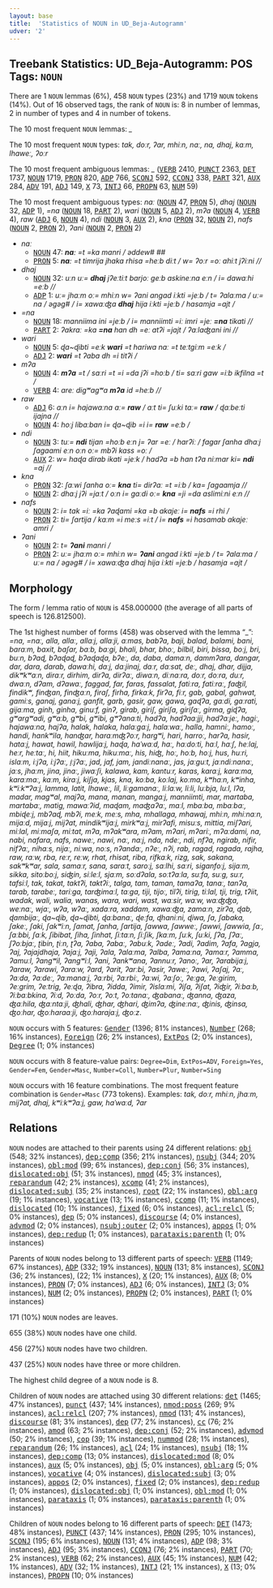 ```yaml
---
layout: base
title:  'Statistics of NOUN in UD_Beja-Autogramm'
udver: '2'
---
```


## Treebank Statistics: UD_Beja-Autogramm: POS Tags: `NOUN`

There are 1 `NOUN` lemmas (6%), 458 `NOUN` types (23%) and 1719 `NOUN` tokens (14%).
Out of 16 observed tags, the rank of `NOUN` is: 8 in number of lemmas, 2 in number of types and 4 in number of tokens.

The 10 most frequent `NOUN` lemmas: <em>_</em>

The 10 most frequent `NOUN` types:  <em>tak, doːr, ʔar, mhiːn, naː, na, dhaj, kaːm, lhaweː, ʔoːr</em>

The 10 most frequent ambiguous lemmas: <em>_</em> (<tt><a href="bej_autogramm-pos-VERB.html">VERB</a></tt> 2410, <tt><a href="bej_autogramm-pos-PUNCT.html">PUNCT</a></tt> 2363, <tt><a href="bej_autogramm-pos-DET.html">DET</a></tt> 1737, <tt><a href="bej_autogramm-pos-NOUN.html">NOUN</a></tt> 1719, <tt><a href="bej_autogramm-pos-PRON.html">PRON</a></tt> 820, <tt><a href="bej_autogramm-pos-ADP.html">ADP</a></tt> 766, <tt><a href="bej_autogramm-pos-SCONJ.html">SCONJ</a></tt> 592, <tt><a href="bej_autogramm-pos-CCONJ.html">CCONJ</a></tt> 338, <tt><a href="bej_autogramm-pos-PART.html">PART</a></tt> 321, <tt><a href="bej_autogramm-pos-AUX.html">AUX</a></tt> 284, <tt><a href="bej_autogramm-pos-ADV.html">ADV</a></tt> 191, <tt><a href="bej_autogramm-pos-ADJ.html">ADJ</a></tt> 149, <tt><a href="bej_autogramm-pos-X.html">X</a></tt> 73, <tt><a href="bej_autogramm-pos-INTJ.html">INTJ</a></tt> 66, <tt><a href="bej_autogramm-pos-PROPN.html">PROPN</a></tt> 63, <tt><a href="bej_autogramm-pos-NUM.html">NUM</a></tt> 59)

The 10 most frequent ambiguous types:  <em>naː</em> (<tt><a href="bej_autogramm-pos-NOUN.html">NOUN</a></tt> 47, <tt><a href="bej_autogramm-pos-PRON.html">PRON</a></tt> 5), <em>dhaj</em> (<tt><a href="bej_autogramm-pos-NOUN.html">NOUN</a></tt> 32, <tt><a href="bej_autogramm-pos-ADP.html">ADP</a></tt> 1), <em>=na</em> (<tt><a href="bej_autogramm-pos-NOUN.html">NOUN</a></tt> 18, <tt><a href="bej_autogramm-pos-PART.html">PART</a></tt> 2), <em>wari</em> (<tt><a href="bej_autogramm-pos-NOUN.html">NOUN</a></tt> 5, <tt><a href="bej_autogramm-pos-ADJ.html">ADJ</a></tt> 2), <em>mʔa</em> (<tt><a href="bej_autogramm-pos-NOUN.html">NOUN</a></tt> 4, <tt><a href="bej_autogramm-pos-VERB.html">VERB</a></tt> 4), <em>raw</em> (<tt><a href="bej_autogramm-pos-ADJ.html">ADJ</a></tt> 6, <tt><a href="bej_autogramm-pos-NOUN.html">NOUN</a></tt> 4), <em>ndi</em> (<tt><a href="bej_autogramm-pos-NOUN.html">NOUN</a></tt> 3, <tt><a href="bej_autogramm-pos-AUX.html">AUX</a></tt> 2), <em>kna</em> (<tt><a href="bej_autogramm-pos-PRON.html">PRON</a></tt> 32, <tt><a href="bej_autogramm-pos-NOUN.html">NOUN</a></tt> 2), <em>nafs</em> (<tt><a href="bej_autogramm-pos-NOUN.html">NOUN</a></tt> 2, <tt><a href="bej_autogramm-pos-PRON.html">PRON</a></tt> 2), <em>ʔani</em> (<tt><a href="bej_autogramm-pos-NOUN.html">NOUN</a></tt> 2, <tt><a href="bej_autogramm-pos-PRON.html">PRON</a></tt> 2)


* <em>naː</em>
  * <tt><a href="bej_autogramm-pos-NOUN.html">NOUN</a></tt> 47: <em><b>naː</b> =t =ka manri / əddew# ##</em>
  * <tt><a href="bej_autogramm-pos-PRON.html">PRON</a></tt> 5: <em><b>naː</b> =t timrija jhaka rhisa =heːb diːt / w= ʔoːr =oː ahiːt jʔiːni //</em>
* <em>dhaj</em>
  * <tt><a href="bej_autogramm-pos-NOUN.html">NOUN</a></tt> 32: <em>uːn uː= <b>dhaj</b> jʔeːtiːt barjoː geːb askineːna eːn / i= dawaːhi =eːb //</em>
  * <tt><a href="bej_autogramm-pos-ADP.html">ADP</a></tt> 1: <em>uː= jhaːm oː= mhiːn w= ʔani angad iːkti =jeːb / t= ʔalaːma / uː= na / əgəg# / i= xawaːʤa <b>dhaj</b> hija iːkti =jeːb / hasamja =ajt /</em>
* <em>=na</em>
  * <tt><a href="bej_autogramm-pos-NOUN.html">NOUN</a></tt> 18: <em>manniima ini =jeːb / i= manniimti =iː imri =jeː <b>=na</b> tikati //</em>
  * <tt><a href="bej_autogramm-pos-PART.html">PART</a></tt> 2: <em>ʔakraː =ka <b>=na</b> han dh =eː atʔi =jajt / ʔaːlaʤani ini //</em>
* <em>wari</em>
  * <tt><a href="bej_autogramm-pos-NOUN.html">NOUN</a></tt> 5: <em>ɖa~ɖibti =eːk <b>wari</b> =t hariwa naː =t teːtgiːm =eːk /</em>
  * <tt><a href="bej_autogramm-pos-ADJ.html">ADJ</a></tt> 2: <em><b>wari</b> =t ʔaba dh =i titʔi /</em>
* <em>mʔa</em>
  * <tt><a href="bej_autogramm-pos-NOUN.html">NOUN</a></tt> 4: <em><b>mʔa</b> =t / saːri =t =i =da jʔi =hoːb / ti= saːri gaw =iːb ikfilna =t /</em>
  * <tt><a href="bej_autogramm-pos-VERB.html">VERB</a></tt> 4: <em>areː digʷagʷa <b>mʔa</b> id =heːb //</em>
* <em>raw</em>
  * <tt><a href="bej_autogramm-pos-ADJ.html">ADJ</a></tt> 6: <em>aːn i= hajawaːna aː= <b>raw</b> / aːt ti= ʃuːki taː= <b>raw</b> / ɖaːbeːti ijajna //</em>
  * <tt><a href="bej_autogramm-pos-NOUN.html">NOUN</a></tt> 4: <em>hoːj libaːban i= ɖa~ɖib =i i= <b>raw</b> =eːb /</em>
* <em>ndi</em>
  * <tt><a href="bej_autogramm-pos-NOUN.html">NOUN</a></tt> 3: <em>tuː= <b>ndi</b> tijan =hoːb eːn j= ʔar =eː / harʔiː / fagar ʃanha dhaːj ʃagaami eːn oːn oː= mbʔi kass =oː /</em>
  * <tt><a href="bej_autogramm-pos-AUX.html">AUX</a></tt> 2: <em>w= haɖa dirab ikati =jeːk / hadʔa =b han tʔa niːmar ki= <b>ndi</b> =aj //</em>
* <em>kna</em>
  * <tt><a href="bej_autogramm-pos-PRON.html">PRON</a></tt> 32: <em>ʃaːwi ʃanha oː= <b>kna</b> ti= dirʔaː =t =iːb / ka= ʃagaamja //</em>
  * <tt><a href="bej_autogramm-pos-NOUN.html">NOUN</a></tt> 2: <em>dhaːj jʔi =jaːt / oːn i= gaːdi oː= <b>kna</b> =ji =da aslimiːni eːn //</em>
* <em>nafs</em>
  * <tt><a href="bej_autogramm-pos-NOUN.html">NOUN</a></tt> 2: <em>i= tak =iː =ka ʔaɖami =ka =b akajeː i= <b>nafs</b> =i rhi /</em>
  * <tt><a href="bej_autogramm-pos-PRON.html">PRON</a></tt> 2: <em>ti= ʃartija / kaːm =i meːs =iːt / i= <b>nafs</b> =i hasamab akajeː amri /</em>
* <em>ʔani</em>
  * <tt><a href="bej_autogramm-pos-NOUN.html">NOUN</a></tt> 2: <em>t= <b>ʔani</b> manri /</em>
  * <tt><a href="bej_autogramm-pos-PRON.html">PRON</a></tt> 2: <em>uː= jhaːm oː= mhiːn w= <b>ʔani</b> angad iːkti =jeːb / t= ʔalaːma / uː= na / əgəg# / i= xawaːʤa dhaj hija iːkti =jeːb / hasamja =ajt /</em>

## Morphology

The form / lemma ratio of `NOUN` is 458.000000 (the average of all parts of speech is 126.812500).

The 1st highest number of forms (458) was observed with the lemma “_”: <em>=na, =naː, alla, allaː, allaːj, allaːji, aːmas, babʔa, baji, balad, balami, bani, baraːm, baxit, baʃar, baːb, baːgi, bhali, bhar, bhoː, bilbil, biri, bissa, boːj, bri, buːn, bʔaɖ, bʔaɖaɖ, bʔaɖaɖa, bʔeː, da, daba, damaːn, dammʔara, dangar, dar, dara, darab, dawaːhi, daːj, daːjinaj, daːr, daːsat, deː, dhaj, dhar, dijja, dikʷkʷaːn, diraːr, dirhim, dirʔa, dirʔaː, diwaːn, diːnaːra, doːr, doːra, duːr, dwaːn, dʔam, dʔawaː, faggad, far, faras, fassalat, fatiːra, fatiːraː, faʤil, findikʷ, finʤan, finʤaːn, firaʃ, firha, firkaːk, firʔa, fiːr, gab, gabal, gahwat, gamiːs, ganaj, ganaːj, ganfit, garb, gasir, gaw, gawa, gaɖʔa, gaːdi, gaːrati, gijaːma, ginh, ginha, ginuːf, ginʔ, girab, giriʃ, giriʃa, giriʃaː, girma, giɖʔa, gʷargʷadi, gʷaːb, gʷbi, gʷibi, gʷʔanaːti, hadʔa, hadʔaaːjji, hadʔaːjeː, hagiː, hajawaːna, hajʔa, halak, halaka, halaːgaːj, halaːwaː, halla, hamniː, hamoː, handi, hankʷila, hanʤar, haraːmʤʔoːr, hargʷi, hari, harroː, harʔa, hasir, hataːj, hawat, hawil, hawlijaːj, haɖa, haˈwaːd, haː, haːdoːti, haːl, haːʃ, heːlaj, heːr, heːtaː, hi, hiit, hikuːma, hikuːmaː, his, hiʤ, hoː, hoːb, hoːj, hus, huːri, islaːm, iːjʔa, iːjʔaː, i̠ːjʔaː, jad, jaf, jam, jandiːnanaː, jas, jaːguːt, jaːndiːnanaː, jaːs, jhaːm, jina, jinaː, jiwaːʃi, kalawa, kam, kantuːr, karas, karaːj, karaːma, karaːmaː, kaːm, kiraːj, kiʃja, kjas, kna, koːba, koːlaj, koːma, kʷhaːn, kʷinha, kʷiːkʷʔaːj, lamma, latit, lhaweː, lil, liːgamanaː, liːlaːw, liːli, luːbja, luːl, lʔa, madar, magʷal, majʔa, mana, manan, mangaːj, manniimti, mar, martaba, martabaː, matig, mawaːʔid, maɖam, maʤaʔaː, maːl, mbaːba, mbaːbaː, mbiɖeːj, mbʔaɖ, mbʔi, meːk, meːs, mha, mhallaga, mhawaj, mhiːn, mhiːnaːn, mijaːd, mijaːj, mijʔat, mindikʷijaːj, mirkʷaːj, mirʔafi, misuːs, mittia, miʃʔari, miːlal, miːmaʃa, miːtat, mʔa, mʔakʷara, mʔam, mʔari, mʔariː, mʔaːdami, na, nabi, nafara, nafs, naweː, nawi, naː, naːj, nda, ndeː, ndi, nfʔa, ngirab, nifir, nifʔaː, nihaːs, nijaː, niːwa, noːs, nʔandaː, nʔeː, nʔi, rab, ragad, ragada, rajha, raw, raːw, rba, reːr, reːw, rhat, rhisat, riba, rifkaːk, rizg, sak, sakana, sakʷkʷar, sala, samaːr, sana, saraːt, saroːj, saːlhi, saːri, siganfoːj, sijaːm, sikka, sitoːboːj, siʤin, siːleːl, sjaːm, soːdʔala, soːtʔaːla, suːfa, suːg, suːr, tafsiːl, tak, takat, taktʔi, taktʔiː, talga, tam, taman, tamaʔa, tanaː, tanʔa, tarab, tarabeː, tariːga, tarʤimaːl, taːga, tiji, tijoː, tilʔi, tirig, tiːlal, tji, trig, tʔiit, wadak, wali, walia, wanas, wara, wari, wast, waːsir, waːw, waːʤʤa, weːnaː, wjaː, wʔa, wʔaː, xadaːra, xaddam, xawaːʤa, zamaːn, zirʔa, ɖab, ɖambijaː, ɖa~ɖib, ɖa~ɖibti, ɖaːbanaː, ɖeːfa, ɖhaniːni, ɖiwa, ʃa, ʃabaka, ʃakeː, ʃaki, ʃakʷiːn, ʃamat, ʃanha, ʃartija, ʃawwa, ʃawweː, ʃawwi, ʃawwia, ʃaː, ʃaːbbi, ʃaːk, ʃibibat, ʃiha, ʃinhat, ʃiːtaːn, ʃiːʃik, ʃkaːm, ʃuːk, ʃuːki, ʃʔa, ʃʔaː, ʃʔoːbjaː, ʈibin, ʈiːn, ʈʔa, ʔaba, ʔabaː, ʔabuːk, ʔadeː, ʔadi, ʔadim, ʔafa, ʔagja, ʔaj, ʔajajdhaja, ʔajaːj, ʔaji, ʔala, ʔalaːma, ʔalba, ʔamaːna, ʔamaːr, ʔamma, ʔamuːl, ʔangʷil, ʔangʷiːl, ʔani, ʔankʷana, ʔannuːr, ʔanoː, ʔar, ʔarabijaːj, ʔaraw, ʔarawi, ʔaraːw, ʔard, ʔarit, ʔarːbi, ʔasir, ʔaweː, ʔawi, ʔaʃaj, ʔaː, ʔaːda, ʔaːdeː, ʔaːmanaːj, ʔaːrbi, ʔaːrbiː, ʔaːwi, ʔaːʃoː, ʔeːga, ʔeːgirim, ʔeːgrim, ʔeːtrig, ʔeːɖa, ʔibra, ʔidda, ʔimir, ʔislaːmi, ʔiʃa, ʔiʃat, ʔiʤir, ʔiːbaːb, ʔiːbaːbkina, ʔiːd, ʔoːda, ʔoːr, ʔoːt, ʔoːtanaː, ʤabanaː, ʤanna, ʤaza, ʤaːhila, ʤaːntaːji, ʤhali, ʤhar, ʤhari, ʤimʔa, ʤineːnaː, ʤinis, ʤinsa, ʤoːhar, ʤoːharaaːji, ʤoːharajaːj, ʤoːz</em>.

`NOUN` occurs with 5 features: <tt><a href="bej_autogramm-feat-Gender.html">Gender</a></tt> (1396; 81% instances), <tt><a href="bej_autogramm-feat-Number.html">Number</a></tt> (268; 16% instances), <tt><a href="bej_autogramm-feat-Foreign.html">Foreign</a></tt> (26; 2% instances), <tt><a href="bej_autogramm-feat-ExtPos.html">ExtPos</a></tt> (2; 0% instances), <tt><a href="bej_autogramm-feat-Degree.html">Degree</a></tt> (1; 0% instances)

`NOUN` occurs with 8 feature-value pairs: `Degree=Dim`, `ExtPos=ADV`, `Foreign=Yes`, `Gender=Fem`, `Gender=Masc`, `Number=Coll`, `Number=Plur`, `Number=Sing`

`NOUN` occurs with 16 feature combinations.
The most frequent feature combination is `Gender=Masc` (773 tokens).
Examples: <em>tak, doːr, mhiːn, jhaːm, mijʔat, dhaj, kʷiːkʷʔaːj, gaw, haˈwaːd, ʔar</em>


## Relations

`NOUN` nodes are attached to their parents using 24 different relations: <tt><a href="bej_autogramm-dep-obj.html">obj</a></tt> (548; 32% instances), <tt><a href="bej_autogramm-dep-dep-comp.html">dep:comp</a></tt> (356; 21% instances), <tt><a href="bej_autogramm-dep-nsubj.html">nsubj</a></tt> (344; 20% instances), <tt><a href="bej_autogramm-dep-obl-mod.html">obl:mod</a></tt> (99; 6% instances), <tt><a href="bej_autogramm-dep-dep-conj.html">dep:conj</a></tt> (56; 3% instances), <tt><a href="bej_autogramm-dep-dislocated-obj.html">dislocated:obj</a></tt> (51; 3% instances), <tt><a href="bej_autogramm-dep-nmod.html">nmod</a></tt> (45; 3% instances), <tt><a href="bej_autogramm-dep-reparandum.html">reparandum</a></tt> (42; 2% instances), <tt><a href="bej_autogramm-dep-xcomp.html">xcomp</a></tt> (41; 2% instances), <tt><a href="bej_autogramm-dep-dislocated-subj.html">dislocated:subj</a></tt> (35; 2% instances), <tt><a href="bej_autogramm-dep-root.html">root</a></tt> (22; 1% instances), <tt><a href="bej_autogramm-dep-obl-arg.html">obl:arg</a></tt> (19; 1% instances), <tt><a href="bej_autogramm-dep-vocative.html">vocative</a></tt> (13; 1% instances), <tt><a href="bej_autogramm-dep-ccomp.html">ccomp</a></tt> (11; 1% instances), <tt><a href="bej_autogramm-dep-dislocated.html">dislocated</a></tt> (10; 1% instances), <tt><a href="bej_autogramm-dep-fixed.html">fixed</a></tt> (6; 0% instances), <tt><a href="bej_autogramm-dep-acl-relcl.html">acl:relcl</a></tt> (5; 0% instances), <tt><a href="bej_autogramm-dep-dep.html">dep</a></tt> (5; 0% instances), <tt><a href="bej_autogramm-dep-discourse.html">discourse</a></tt> (4; 0% instances), <tt><a href="bej_autogramm-dep-advmod.html">advmod</a></tt> (2; 0% instances), <tt><a href="bej_autogramm-dep-nsubj-outer.html">nsubj:outer</a></tt> (2; 0% instances), <tt><a href="bej_autogramm-dep-appos.html">appos</a></tt> (1; 0% instances), <tt><a href="bej_autogramm-dep-dep-redup.html">dep:redup</a></tt> (1; 0% instances), <tt><a href="bej_autogramm-dep-parataxis-parenth.html">parataxis:parenth</a></tt> (1; 0% instances)

Parents of `NOUN` nodes belong to 13 different parts of speech: <tt><a href="bej_autogramm-pos-VERB.html">VERB</a></tt> (1149; 67% instances), <tt><a href="bej_autogramm-pos-ADP.html">ADP</a></tt> (332; 19% instances), <tt><a href="bej_autogramm-pos-NOUN.html">NOUN</a></tt> (131; 8% instances), <tt><a href="bej_autogramm-pos-SCONJ.html">SCONJ</a></tt> (36; 2% instances),  (22; 1% instances), <tt><a href="bej_autogramm-pos-X.html">X</a></tt> (20; 1% instances), <tt><a href="bej_autogramm-pos-AUX.html">AUX</a></tt> (8; 0% instances), <tt><a href="bej_autogramm-pos-PRON.html">PRON</a></tt> (7; 0% instances), <tt><a href="bej_autogramm-pos-ADJ.html">ADJ</a></tt> (6; 0% instances), <tt><a href="bej_autogramm-pos-INTJ.html">INTJ</a></tt> (3; 0% instances), <tt><a href="bej_autogramm-pos-NUM.html">NUM</a></tt> (2; 0% instances), <tt><a href="bej_autogramm-pos-PROPN.html">PROPN</a></tt> (2; 0% instances), <tt><a href="bej_autogramm-pos-PART.html">PART</a></tt> (1; 0% instances)

171 (10%) `NOUN` nodes are leaves.

655 (38%) `NOUN` nodes have one child.

456 (27%) `NOUN` nodes have two children.

437 (25%) `NOUN` nodes have three or more children.

The highest child degree of a `NOUN` node is 8.

Children of `NOUN` nodes are attached using 30 different relations: <tt><a href="bej_autogramm-dep-det.html">det</a></tt> (1465; 47% instances), <tt><a href="bej_autogramm-dep-punct.html">punct</a></tt> (437; 14% instances), <tt><a href="bej_autogramm-dep-nmod-poss.html">nmod:poss</a></tt> (269; 9% instances), <tt><a href="bej_autogramm-dep-acl-relcl.html">acl:relcl</a></tt> (207; 7% instances), <tt><a href="bej_autogramm-dep-nmod.html">nmod</a></tt> (131; 4% instances), <tt><a href="bej_autogramm-dep-discourse.html">discourse</a></tt> (81; 3% instances), <tt><a href="bej_autogramm-dep-dep.html">dep</a></tt> (77; 2% instances), <tt><a href="bej_autogramm-dep-cc.html">cc</a></tt> (76; 2% instances), <tt><a href="bej_autogramm-dep-amod.html">amod</a></tt> (63; 2% instances), <tt><a href="bej_autogramm-dep-dep-conj.html">dep:conj</a></tt> (52; 2% instances), <tt><a href="bej_autogramm-dep-advmod.html">advmod</a></tt> (50; 2% instances), <tt><a href="bej_autogramm-dep-cop.html">cop</a></tt> (39; 1% instances), <tt><a href="bej_autogramm-dep-nummod.html">nummod</a></tt> (28; 1% instances), <tt><a href="bej_autogramm-dep-reparandum.html">reparandum</a></tt> (26; 1% instances), <tt><a href="bej_autogramm-dep-acl.html">acl</a></tt> (24; 1% instances), <tt><a href="bej_autogramm-dep-nsubj.html">nsubj</a></tt> (18; 1% instances), <tt><a href="bej_autogramm-dep-dep-comp.html">dep:comp</a></tt> (13; 0% instances), <tt><a href="bej_autogramm-dep-dislocated-mod.html">dislocated:mod</a></tt> (8; 0% instances), <tt><a href="bej_autogramm-dep-aux.html">aux</a></tt> (5; 0% instances), <tt><a href="bej_autogramm-dep-obj.html">obj</a></tt> (5; 0% instances), <tt><a href="bej_autogramm-dep-obl-arg.html">obl:arg</a></tt> (5; 0% instances), <tt><a href="bej_autogramm-dep-vocative.html">vocative</a></tt> (4; 0% instances), <tt><a href="bej_autogramm-dep-dislocated-subj.html">dislocated:subj</a></tt> (3; 0% instances), <tt><a href="bej_autogramm-dep-appos.html">appos</a></tt> (2; 0% instances), <tt><a href="bej_autogramm-dep-fixed.html">fixed</a></tt> (2; 0% instances), <tt><a href="bej_autogramm-dep-dep-redup.html">dep:redup</a></tt> (1; 0% instances), <tt><a href="bej_autogramm-dep-dislocated-obj.html">dislocated:obj</a></tt> (1; 0% instances), <tt><a href="bej_autogramm-dep-obl-mod.html">obl:mod</a></tt> (1; 0% instances), <tt><a href="bej_autogramm-dep-parataxis.html">parataxis</a></tt> (1; 0% instances), <tt><a href="bej_autogramm-dep-parataxis-parenth.html">parataxis:parenth</a></tt> (1; 0% instances)

Children of `NOUN` nodes belong to 16 different parts of speech: <tt><a href="bej_autogramm-pos-DET.html">DET</a></tt> (1473; 48% instances), <tt><a href="bej_autogramm-pos-PUNCT.html">PUNCT</a></tt> (437; 14% instances), <tt><a href="bej_autogramm-pos-PRON.html">PRON</a></tt> (295; 10% instances), <tt><a href="bej_autogramm-pos-SCONJ.html">SCONJ</a></tt> (195; 6% instances), <tt><a href="bej_autogramm-pos-NOUN.html">NOUN</a></tt> (131; 4% instances), <tt><a href="bej_autogramm-pos-ADP.html">ADP</a></tt> (98; 3% instances), <tt><a href="bej_autogramm-pos-ADJ.html">ADJ</a></tt> (95; 3% instances), <tt><a href="bej_autogramm-pos-CCONJ.html">CCONJ</a></tt> (76; 2% instances), <tt><a href="bej_autogramm-pos-PART.html">PART</a></tt> (70; 2% instances), <tt><a href="bej_autogramm-pos-VERB.html">VERB</a></tt> (62; 2% instances), <tt><a href="bej_autogramm-pos-AUX.html">AUX</a></tt> (45; 1% instances), <tt><a href="bej_autogramm-pos-NUM.html">NUM</a></tt> (42; 1% instances), <tt><a href="bej_autogramm-pos-ADV.html">ADV</a></tt> (32; 1% instances), <tt><a href="bej_autogramm-pos-INTJ.html">INTJ</a></tt> (21; 1% instances), <tt><a href="bej_autogramm-pos-X.html">X</a></tt> (13; 0% instances), <tt><a href="bej_autogramm-pos-PROPN.html">PROPN</a></tt> (10; 0% instances)

